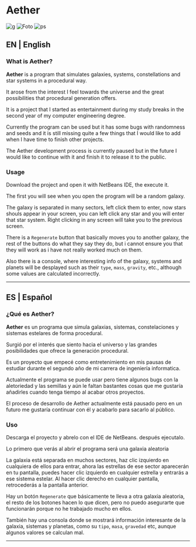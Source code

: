 # Aether
![g](https://github.com/iBManu/Aether/assets/70716864/6b65753a-3acb-4176-a3fa-fee9689b0587)
![Foto](https://github.com/iBManu/Aether/assets/70716864/1c74f2ad-6d51-435c-aecf-bff8908c8d0e)
![ps](https://github.com/iBManu/Aether/assets/70716864/db559450-957e-4af8-9817-7502aa19255b)

## EN | English
### What is Aether?

**Aether** is a program that simulates galaxies, systems, constellations and star systems in a procedural way.

It arose from the interest I feel towards the universe and the great possibilities that procedural generation offers.

It is a project that I started as entertainment during my study breaks in the second year of my computer engineering degree.

Currently the program can be used but it has some bugs with randomness and seeds and it is still missing quite a few things that I would like to add when I have time to finish other projects.

The Aether development process is currently paused but in the future I would like to continue with it and finish it to release it to the public.

### Usage

Download the project and open it with NetBeans IDE, the execute it.

The first you will see when you open the program will be a random galaxy.

The galaxy is separated in many sectors, left click them to enter, now stars shouls appear in your screen, you can left click any star and you will enter that star system. Right clicking in any screen will take you to the previous screen.

There is a `Regenerate` button that basically moves you to another galaxy, the rest of the buttons do what they say they do, but i cannot ensure you that they will work as i have not really worked much on them.

Also there is a console, where interesting info of the galaxy, systems and planets will be desplayed such as their `type`, `mass`, `gravity`, etc., although some values are calculated incorrectly.

---

## ES | Español
### ¿Qué es Aether?

**Aether** es un programa que simula galaxias, sistemas, constelaciones y sistemas estelares de forma procedural.

Surgió por el interés que siento hacia el universo y las grandes posibilidades que ofrece la generación procedural.

Es un proyecto que empecé como entretenimiento en mis pausas de estudiar durante el segundo año de mi carrera de ingeniería informatica.

Actualmente el programa se puede usar pero tiene algunos bugs con la aletoriedad y las semillas y aún le faltan bastantes cosas que me gustaría añadirles cuando tenga tiempo al acabar otros proyectos.

El proceso de desarrollo de Aether actualmente está pausado pero en un futuro me gustaría continuar con él y acabarlo para sacarlo al público.

### Uso

Descarga el proyecto y abrelo con el IDE de NetBeans. después ejecutalo.

Lo primero que verás al abrir el programa será una galaxia aleatoria

La galaxia está separada en muchos sectores, haz clic izquierdo en cualquiera de ellos para entrar, ahora las estrellas de ese sector aparecerán en tu pantalla, puedes hacer clic izquierdo en cualquier estrella y entrarás a ese sistema estelar. Al hacer clic derecho en cualquier pantalla, retrocederás a la pantalla anterior.

Hay un botón `Regenerate` que básicamente te lleva a otra galaxia aleatoria, el resto de los botones hacen lo que dicen, pero no puedo asegurarte que funcionarán porque no he trabajado mucho en ellos.

También hay una consola donde se mostrará información interesante de la galaxia, sistemas y planetas, como su `tipo`, `masa`, `gravedad` etc, aunque algunos valores se calculan mal.

---
